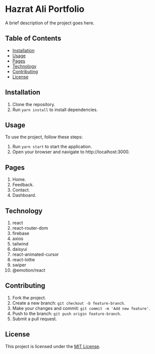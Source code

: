 # Hazrat Ali Portfolio

A brief description of the project goes here.

## Table of Contents

- [Installation](#installation)
- [Usage](#usage)
- [Pages](#pages)
- [Technology](#technology)
- [Contributing](#contributing)
- [License](#license)

## Installation

1. Clone the repository.
2. Run `yarn install` to install dependencies.

## Usage

To use the project, follow these steps:

1. Run `yarn start` to start the application.
2. Open your browser and navigate to http://localhost:3000.

## Pages

1. Home.
2. Feedback.
3. Contact.
4. Dashboard.

## Technology

1. react
2. react-router-dom
3. firebase
4. axios
5. tailwind
6. daisyui
7. react-animated-cursor
8. react-lottie
9. swiper
10. @emotion/react

## Contributing

1. Fork the project.
2. Create a new branch: `git checkout -b feature-branch`.
3. Make your changes and commit: `git commit -m 'Add new feature'`.
4. Push to the branch: `git push origin feature-branch`.
5. Submit a pull request.

## License

This project is licensed under the [MIT License](LICENSE).
